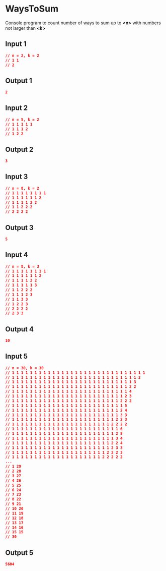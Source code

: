 # WaysToSum
Console program to count number of ways to sum up to **&lt;n>** with numbers not larger than **&lt;k>**
## Input 1
```json
// n = 2, k = 2
// 1 1
// 2
```
## Output 1
```json
2
```
## Input 2
```json
// n = 5, k = 2
// 1 1 1 1 1
// 1 1 1 2
// 1 2 2	
```
## Output 2
```json
3
```
## Input 3
```json
// n = 8, k = 2
// 1 1 1 1 1 1 1 1
// 1 1 1 1 1 1 2
// 1 1 1 1 2 2
// 1 1 2 2 2
// 2 2 2 2
```
## Output 3
```json
5
```
## Input 4
```json
// n = 8, k = 3
// 1 1 1 1 1 1 1 1
// 1 1 1 1 1 1 2
// 1 1 1 1 2 2
// 1 1 1 1 1 3
// 1 1 2 2 2
// 1 1 1 2 3
// 1 1 3 3
// 1 2 2 3
// 2 2 2 2
// 2 3 3
```
## Output 4
```json
10
```
## Input 5
```json
// n = 30, k = 30
// 1 1 1 1 1 1 1 1 1 1 1 1 1 1 1 1 1 1 1 1 1 1 1 1 1 1 1 1 1 1
// 1 1 1 1 1 1 1 1 1 1 1 1 1 1 1 1 1 1 1 1 1 1 1 1 1 1 1 1 2
// 1 1 1 1 1 1 1 1 1 1 1 1 1 1 1 1 1 1 1 1 1 1 1 1 1 1 1 3
// 1 1 1 1 1 1 1 1 1 1 1 1 1 1 1 1 1 1 1 1 1 1 1 1 1 1 2 2
// 1 1 1 1 1 1 1 1 1 1 1 1 1 1 1 1 1 1 1 1 1 1 1 1 1 1 4
// 1 1 1 1 1 1 1 1 1 1 1 1 1 1 1 1 1 1 1 1 1 1 1 1 1 2 3
// 1 1 1 1 1 1 1 1 1 1 1 1 1 1 1 1 1 1 1 1 1 1 1 1 2 2 2
// 1 1 1 1 1 1 1 1 1 1 1 1 1 1 1 1 1 1 1 1 1 1 1 1 1 5
// 1 1 1 1 1 1 1 1 1 1 1 1 1 1 1 1 1 1 1 1 1 1 1 1 2 4
// 1 1 1 1 1 1 1 1 1 1 1 1 1 1 1 1 1 1 1 1 1 1 1 1 3 3
// 1 1 1 1 1 1 1 1 1 1 1 1 1 1 1 1 1 1 1 1 1 1 1 2 2 3
// 1 1 1 1 1 1 1 1 1 1 1 1 1 1 1 1 1 1 1 1 1 1 2 2 2 2
// 1 1 1 1 1 1 1 1 1 1 1 1 1 1 1 1 1 1 1 1 1 1 1 1 6
// 1 1 1 1 1 1 1 1 1 1 1 1 1 1 1 1 1 1 1 1 1 1 1 2 5
// 1 1 1 1 1 1 1 1 1 1 1 1 1 1 1 1 1 1 1 1 1 1 1 3 4
// 1 1 1 1 1 1 1 1 1 1 1 1 1 1 1 1 1 1 1 1 1 1 2 2 4
// 1 1 1 1 1 1 1 1 1 1 1 1 1 1 1 1 1 1 1 1 1 1 2 3 3
// 1 1 1 1 1 1 1 1 1 1 1 1 1 1 1 1 1 1 1 1 1 2 2 2 3
// 1 1 1 1 1 1 1 1 1 1 1 1 1 1 1 1 1 1 1 1 2 2 2 2 2
...
// 1 29
// 2 28
// 3 27
// 4 26
// 5 25
// 6 24
// 7 23
// 8 22
// 9 21
// 10 20
// 11 19
// 12 18
// 13 17
// 14 16
// 15 15
// 30
```
## Output 5
```json
5604
```
